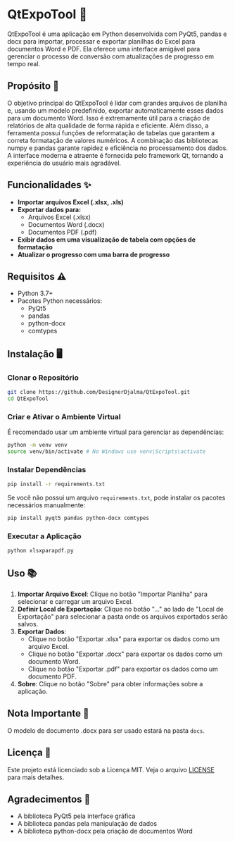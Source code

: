 # QtExpoTool 🚀

QtExpoTool é uma aplicação em Python desenvolvida com PyQt5, pandas e docx para importar, processar e exportar planilhas do Excel para documentos Word e PDF. Ela oferece uma interface amigável para gerenciar o processo de conversão com atualizações de progresso em tempo real.

## Propósito 🎯

O objetivo principal do QtExpoTool é lidar com grandes arquivos de planilha e, usando um modelo predefinido, exportar automaticamente esses dados para um documento Word. Isso é extremamente útil para a criação de relatórios de alta qualidade de forma rápida e eficiente. Além disso, a ferramenta possui funções de reformatação de tabelas que garantem a correta formatação de valores numéricos. A combinação das bibliotecas numpy e pandas garante rapidez e eficiência no processamento dos dados. A interface moderna e atraente é fornecida pelo framework Qt, tornando a experiência do usuário mais agradável.

## Funcionalidades ✨

- **Importar arquivos Excel (.xlsx, .xls)**
- **Exportar dados para:**
  - Arquivos Excel (.xlsx) 
  - Documentos Word (.docx) 
  - Documentos PDF (.pdf) 
- **Exibir dados em uma visualização de tabela com opções de formatação**
- **Atualizar o progresso com uma barra de progresso**

## Requisitos ⚠️

- Python 3.7+
- Pacotes Python necessários:
  - PyQt5
  - pandas
  - python-docx
  - comtypes

## Instalação 🖥️

### Clonar o Repositório

```bash
git clone https://github.com/DesignerDjalma/QtExpoTool.git
cd QtExpoTool
```

### Criar e Ativar o Ambiente Virtual

É recomendado usar um ambiente virtual para gerenciar as dependências:

```bash
python -m venv venv
source venv/bin/activate # No Windows use venv\Scripts\activate
```

### Instalar Dependências

```bash
pip install -r requirements.txt
```

Se você não possui um arquivo `requirements.txt`, pode instalar os pacotes necessários manualmente:

```bash
pip install pyqt5 pandas python-docx comtypes
```

### Executar a Aplicação

```bash
python xlsxparapdf.py
```

## Uso 📚

1. **Importar Arquivo Excel**: Clique no botão "Importar Planilha" para selecionar e carregar um arquivo Excel.
2. **Definir Local de Exportação**: Clique no botão "..." ao lado de "Local de Exportação" para selecionar a pasta onde os arquivos exportados serão salvos.
3. **Exportar Dados**:
   - Clique no botão "Exportar .xlsx" para exportar os dados como um arquivo Excel.
   - Clique no botão "Exportar .docx" para exportar os dados como um documento Word.
   - Clique no botão "Exportar .pdf" para exportar os dados como um documento PDF.
4. **Sobre**: Clique no botão "Sobre" para obter informações sobre a aplicação.

## Nota Importante 📝

O modelo de documento .docx para ser usado estará na pasta `docs`.

## Licença 📄

Este projeto está licenciado sob a Licença MIT. Veja o arquivo [LICENSE](LICENSE) para mais detalhes.

## Agradecimentos 🙌

- A biblioteca PyQt5 pela interface gráfica
- A biblioteca pandas pela manipulação de dados
- A biblioteca python-docx pela criação de documentos Word


